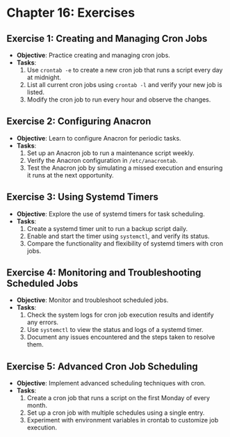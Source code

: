 # Chapter 16: Exercises

## Exercise 1: Creating and Managing Cron Jobs

- **Objective**: Practice creating and managing cron jobs.
- **Tasks**:
  1. Use `crontab -e` to create a new cron job that runs a script every day at midnight.
  2. List all current cron jobs using `crontab -l` and verify your new job is listed.
  3. Modify the cron job to run every hour and observe the changes.

## Exercise 2: Configuring Anacron

- **Objective**: Learn to configure Anacron for periodic tasks.
- **Tasks**:
  1. Set up an Anacron job to run a maintenance script weekly.
  2. Verify the Anacron configuration in `/etc/anacrontab`.
  3. Test the Anacron job by simulating a missed execution and ensuring it runs at the next opportunity.

## Exercise 3: Using Systemd Timers

- **Objective**: Explore the use of systemd timers for task scheduling.
- **Tasks**:
  1. Create a systemd timer unit to run a backup script daily.
  2. Enable and start the timer using `systemctl`, and verify its status.
  3. Compare the functionality and flexibility of systemd timers with cron jobs.

## Exercise 4: Monitoring and Troubleshooting Scheduled Jobs

- **Objective**: Monitor and troubleshoot scheduled jobs.
- **Tasks**:
  1. Check the system logs for cron job execution results and identify any errors.
  2. Use `systemctl` to view the status and logs of a systemd timer.
  3. Document any issues encountered and the steps taken to resolve them.

## Exercise 5: Advanced Cron Job Scheduling

- **Objective**: Implement advanced scheduling techniques with cron.
- **Tasks**:
  1. Create a cron job that runs a script on the first Monday of every month.
  2. Set up a cron job with multiple schedules using a single entry.
  3. Experiment with environment variables in crontab to customize job execution.
